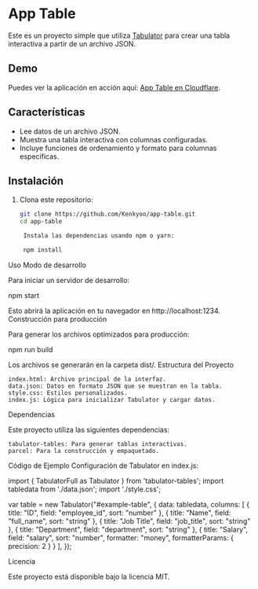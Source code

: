 # App Table

Este es un proyecto simple que utiliza [Tabulator](http://tabulator.info/) para crear una tabla interactiva a partir de un archivo JSON.

## Demo

Puedes ver la aplicación en acción aquí: [App Table en Cloudflare](https://app-table.pages.dev/).

## Características

- Lee datos de un archivo JSON.
- Muestra una tabla interactiva con columnas configuradas.
- Incluye funciones de ordenamiento y formato para columnas específicas.

## Instalación

1. Clona este repositorio:

   ```bash
   git clone https://github.com/Kenkyoo/app-table.git
   cd app-table

    Instala las dependencias usando npm o yarn:

    npm install

Uso
Modo de desarrollo

Para iniciar un servidor de desarrollo:

npm start

Esto abrirá la aplicación en tu navegador en http://localhost:1234.
Construcción para producción

Para generar los archivos optimizados para producción:

npm run build

Los archivos se generarán en la carpeta dist/.
Estructura del Proyecto

    index.html: Archivo principal de la interfaz.
    data.json: Datos en formato JSON que se muestran en la tabla.
    style.css: Estilos personalizados.
    index.js: Lógica para inicializar Tabulator y cargar datos.

Dependencias

Este proyecto utiliza las siguientes dependencias:

    tabulator-tables: Para generar tablas interactivas.
    parcel: Para la construcción y empaquetado.

Código de Ejemplo
Configuración de Tabulator en index.js:

import { TabulatorFull as Tabulator } from 'tabulator-tables';
import tabledata from './data.json';
import './style.css';

var table = new Tabulator("#example-table", {
    data: tabledata,
    columns: [
        { title: "ID", field: "employee_id", sort: "number" },
        { title: "Name", field: "full_name", sort: "string" },
        { title: "Job Title", field: "job_title", sort: "string" },
        { title: "Department", field: "department", sort: "string" },
        { title: "Salary", field: "salary", sort: "number", formatter: "money", formatterParams: { precision: 2 } }
    ],
});

Licencia

Este proyecto está disponible bajo la licencia MIT.
